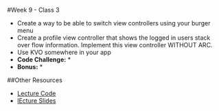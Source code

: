 #Week 9 - Class 3
* Create a way to be able to switch view controllers using your burger menu
* Create a profile view controller that shows the logged in users stack over flow information. Implement this view controller WITHOUT ARC.
* Use KVO somewhere in your app
* **Code Challenge:** 
	* 
* **Bonus:** 
	* 

##Other Resources
* [Lecture Code](lecture-code/)
* [lEcture Slides](lecture-slides/)